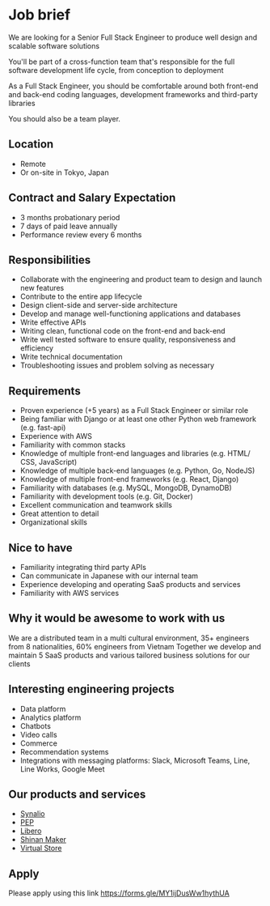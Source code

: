 # Job brief

We are looking for a Senior Full Stack Engineer to produce well design and scalable software solutions

You'll be part of a cross-function team that's responsible for the full software development life cycle, from conception to deployment

As a Full Stack Engineer, you should be comfortable around both front-end and back-end coding languages, development frameworks and third-party libraries

You should also be a team player.

## Location

- Remote
- Or on-site in Tokyo, Japan

## Contract and Salary Expectation

- 3 months probationary period
- 7 days of paid leave annually 
- Performance review every 6 months

## Responsibilities

- Collaborate with the engineering and product team to design and launch new features
- Contribute to the entire app lifecycle
- Design client-side and server-side architecture
- Develop and manage well-functioning applications and databases
- Write effective APIs
- Writing clean, functional code on the front-end and back-end
- Write well tested software to ensure quality, responsiveness and efficiency
- Write technical documentation
- Troubleshooting issues and problem solving as necessary

## Requirements

- Proven experience  (+5 years) as a Full Stack Engineer or similar role
- Being familiar with Django or at least one other Python web framework (e.g. fast-api)
- Experience with AWS
- Familiarity with common stacks
- Knowledge of multiple front-end languages and libraries (e.g. HTML/ CSS, JavaScript)
- Knowledge of multiple back-end languages (e.g. Python, Go, NodeJS)
- Knowledge of multiple front-end frameworks (e.g. React, Django)
- Familiarity with databases (e.g. MySQL, MongoDB, DynamoDB)
- Familiarity with development tools (e.g. Git, Docker)
- Excellent communication and teamwork skills
- Great attention to detail
- Organizational skills

## Nice to have

- Familiarity integrating third party APIs
- Can communicate in Japanese with our internal team
- Experience developing and operating SaaS products and services
- Familiarity with AWS services

## Why it would be awesome to work with us

We are a distributed team in a multi cultural environment, 35+ engineers from 8 nationalities, 60% engineers from Vietnam
Together we develop and maintain 5 SaaS products and various tailored business solutions for our clients

## Interesting engineering projects

- Data platform
- Analytics platform
- Chatbots
- Video calls
- Commerce
- Recommendation systems
- Integrations with messaging platforms: Slack, Microsoft Teams, Line, Line Works, Google Meet

## Our products and services

- [Synalio](https://synal.io/)
- [PEP](https://pep.work/)
- [Libero](https://libero-app.com/)
- [Shinan Maker](https://shindan-maker.com/)
- [Virtual Store](https://virtualstore.jp/)

## Apply

Please apply using this link
https://forms.gle/MY1ijDusWw1hythUA
